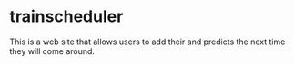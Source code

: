 # trainscheduler  
This is a web site that allows users to add their and predicts the next time they will come around.